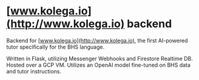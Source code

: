 # [www.kolega.io](http://www.kolega.io) backend
Backend for [www.kolega.io](http://www.kolega.io), the first AI-powered tutor specifically for the BHS language.

Written in Flask, utilizing Messenger Webhooks and Firestore Realtime DB. Hosted over a GCP VM. 
Utilizes an OpenAI model fine-tuned on BHS data and tutor instructions. 
